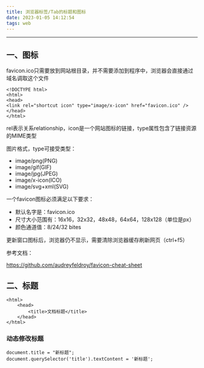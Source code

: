 ```yaml
---
title: 浏览器标签/Tab的标题和图标
date: 2023-01-05 14:12:54
tags: web
---
```


---

## 一、图标
favicon.ico只需要放到网站根目录，并不需要添加到程序中，浏览器会直接通过域名调取这个文件

```
<!DOCTYPE html>
<html>
<head>
<link rel="shortcut icon" type="image/x-icon" href="favicon.ico" />
</head>
</html>
```

rel表示关系relationship，icon是一个网站图标的链接，type属性包含了链接资源的MIME类型

图片格式，type可接受类型：
* image/png(PNG)
* image/gif(GIF)
* image/jpg(JPEG)
* image/x-icon(ICO)
* image/svg+xml(SVG)

一个favicon图标必须满足以下要求：
* 默认名字是：favicon.ico
* 尺寸大小范围有：16x16，32x32，48x48，64x64，128x128（单位是px）
* 颜色通道值：8/24/32 bites

更新窗口图标后，浏览器仍不显示，需要清除浏览器缓存刷新网页（ctrl+f5）

参考文档：

https://github.com/audreyfeldroy/favicon-cheat-sheet 


## 二、标题
```
<html>
    <head>
        <title>文档标题</title>
    </head>
</html>
```

### 动态修改标题

```
document.title = "新标题";
document.querySelector('title').textContent = '新标题';
```
